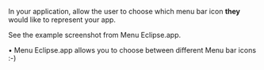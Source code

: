 In your application, allow the user to choose which menu bar icon **they** would like to represent your app.

See the example screenshot from Menu Eclipse.app.

• Menu Eclipse.app allows you to choose between different Menu bar icons :-)

